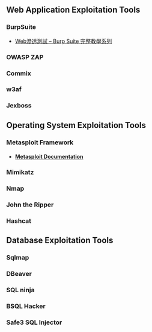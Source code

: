 ## Web Application Exploitation Tools
### BurpSuite
* [Web滲透測試 – Burp Suite 完整教學系列](https://hackercat.org/burp-suite-tutorial/web-pentesting-burp-suite-total-tutorial)
### OWASP ZAP
### Commix
### w3af
### Jexboss
## Operating System Exploitation Tools
### Metasploit Framework
* #### [Metasploit Documentation](https://docs.metasploit.com/)
### Mimikatz
### Nmap
### John the Ripper
### Hashcat
## Database Exploitation Tools
### Sqlmap
### DBeaver
### SQL ninja
### BSQL Hacker
### Safe3 SQL Injector
